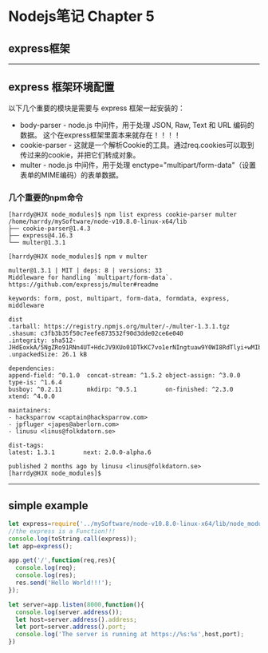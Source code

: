 # Nodejs笔记 Chapter 5
## express框架

***
## express 框架环境配置
以下几个重要的模块是需要与 express 框架一起安装的：
* body-parser - node.js 中间件，用于处理 JSON, Raw, Text 和 URL 编码的数据。  这个在express框架里面本来就存在！！！！
* cookie-parser - 这就是一个解析Cookie的工具。通过req.cookies可以取到传过来的cookie，并把它们转成对象。
* multer - node.js 中间件，用于处理 enctype="multipart/form-data"（设置表单的MIME编码）的表单数据。
### 几个重要的npm命令
```linux
[harrdy@HJX node_modules]$ npm list express cookie-parser multer
/home/harrdy/mySoftware/node-v10.8.0-linux-x64/lib
├── cookie-parser@1.4.3 
├── express@4.16.3 
└── multer@1.3.1 

[harrdy@HJX node_modules]$ npm v multer

multer@1.3.1 | MIT | deps: 8 | versions: 33
Middleware for handling `multipart/form-data`.
https://github.com/expressjs/multer#readme

keywords: form, post, multipart, form-data, formdata, express, middleware

dist
.tarball: https://registry.npmjs.org/multer/-/multer-1.3.1.tgz
.shasum: c3fb3b35f50c7eefe873532f90d3dde02ce6e040
.integrity: sha512-JHdEoxkA/5NgZRo91RNn4UT+HdcJV9XUo01DTkKC7vo1erNIngtuaw9Y0WI8RdTlyi+wMIbunflhghzVLuGJyw==
.unpackedSize: 26.1 kB

dependencies:
append-field: ^0.1.0  concat-stream: ^1.5.2 object-assign: ^3.0.0 type-is: ^1.6.4       
busboy: ^0.2.11       mkdirp: ^0.5.1        on-finished: ^2.3.0   xtend: ^4.0.0         

maintainers:
- hacksparrow <captain@hacksparrow.com>
- jpfluger <japes@aberlorn.com>
- linusu <linus@folkdatorn.se>

dist-tags:
latest: 1.3.1        next: 2.0.0-alpha.6  

published 2 months ago by linusu <linus@folkdatorn.se>
[harrdy@HJX node_modules]$ 
```

***
## simple example
```js
let express=require('../mySoftware/node-v10.8.0-linux-x64/lib/node_modules/express');
//the express is a Function!!!
console.log(toString.call(express));
let app=express();

app.get('/',function(req,res){
  console.log(req);
  console.log(res);
  res.send('Hello World!!!');
});

let server=app.listen(8000,function(){
  console.log(server.address());
  let host=server.address().address;
  let port=server.address().port;
  console.log('The server is running at https://%s:%s',host,port);
})
```
